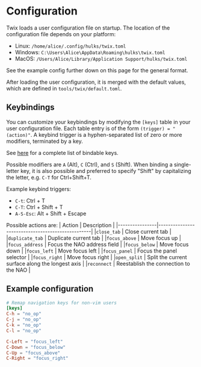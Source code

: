 # Configuration

Twix loads a user configuration file on startup. The location of the configuration file depends on your platform:
- Linux: `/home/alice/.config/hulks/twix.toml`
- Windows: `C:\Users\Alice\AppData\Roaming\hulks\twix.toml`
- MacOS: `/Users/Alice/Library/Application Support/hulks/twix.toml`

See the example config further down on this page for the general format.

After loading the user configuration, it is merged with the default values, which are defined in `tools/twix/default.toml`.

## Keybindings

You can customize your keybindings by modifying the `[keys]` table in your user configuration file.
Each table entry is of the form `(trigger) = "(action)"`.
A keybind trigger is a hyphen-separated list of zero or more modifiers, terminated by a key.

See [here](https://github.com/emilk/egui/blob/c1eb3f884db8bc4f52dbae4f261619cee651f411/crates/egui/src/data/key.rs#L298-L413)
for a complete list of bindable keys.

Possible modifiers are `A` (Alt), `C` (Ctrl), and `S` (Shift).
When binding a single-letter key, it is also possible and preferred to specify "Shift" by capitalizing the letter, e.g. `C-T` for Ctrl+Shift+T.

Example keybind triggers:
- `C-t`: Ctrl + T
- `C-T`: Ctrl + Shift + T
- `A-S-Esc`: Alt + Shift + Escape

Possible actions are:
| Action         | Description                                      |
|----------------|--------------------------------------------------|
|`close_tab`     | Close current tab                                |
|`duplicate_tab` | Duplicate current tab                            |
|`focus_above`   | Move focus up                                    |
|`focus_address` | Focus the NAO address field                      |
|`focus_below`   | Move focus down                                  |
|`focus_left`    | Move focus left                                  |
|`focus_panel`   | Focus the panel selector                         |
|`focus_right`   | Move focus right                                 |
|`open_split`    | Split the current surface along the longest axis |
|`reconnect`     | Reestablish the connection to the NAO            |

## Example configuration

```toml
# Remap navigation keys for non-vim users
[keys]
C-h = "no_op"
C-j = "no_op"
C-k = "no_op"
C-l = "no_op"

C-Left = "focus_left"
C-Down = "focus_below"
C-Up = "focus_above"
C-Right = "focus_right"
```

